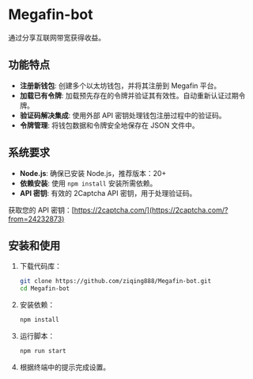 # Megafin-bot

通过分享互联网带宽获得收益。

## 功能特点

- **注册新钱包**: 创建多个以太坊钱包，并将其注册到 Megafin 平台。
- **加载已有令牌**: 加载预先存在的令牌并验证其有效性。自动重新认证过期令牌。
- **验证码解决集成**: 使用外部 API 密钥处理钱包注册过程中的验证码。
- **令牌管理**: 将钱包数据和令牌安全地保存在 JSON 文件中。

## 系统要求

- **Node.js**: 确保已安装 Node.js，推荐版本：20+
- **依赖安装**: 使用 `npm install` 安装所需依赖。
- **API 密钥**: 有效的 2Captcha API 密钥，用于处理验证码。

获取您的 API 密钥：[https://2captcha.com/](https://2captcha.com/?from=24232873)

## 安装和使用

1. 下载代码库：
    ```bash
    git clone https://github.com/ziqing888/Megafin-bot.git
    cd Megafin-bot
    ```
2. 安装依赖：
    ```bash
    npm install
    ```
3. 运行脚本：
    ```bash
    npm run start
    ```
4. 根据终端中的提示完成设置。


